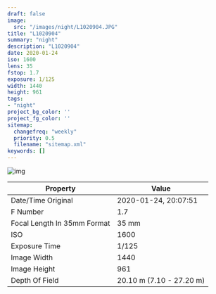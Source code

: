 ```yaml
---
draft: false
image:
  src: "/images/night/L1020904.JPG"
title: "L1020904"
summary: "night"
description: "L1020904"
date: 2020-01-24
iso: 1600
lens: 35
fstop: 1.7
exposure: 1/125
width: 1440
height: 961
tags:
- "night"
project_bg_color: ''
project_fg_color: ''
sitemap:
  changefreq: "weekly"
  priority: 0.5
  filename: "sitemap.xml"
keywords: []
---
```


![img](/images/night/L1020904.JPG)


Property | Value
---------|------
Date/Time Original              | 2020-01-24, 20:07:51
F Number                        | 1.7
Focal Length In 35mm Format     | 35 mm
ISO                             | 1600
Exposure Time                   | 1/125
Image Width                     | 1440
Image Height                    | 961
Depth Of Field                  | 20.10 m (7.10 - 27.20 m)
